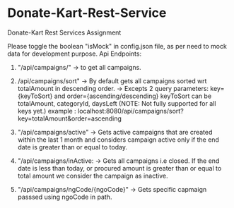 # Donate-Kart-Rest-Service

Donate-Kart Rest Services Assignment

Please toggle the boolean "isMock" in config.json file, as per need to mock data for development purpose.
Api Endpoints:

1. "/api/campaigns/"
   -> to get all campaigns.

2. /api/campaigns/sort"
   -> By default gets all campaigns sorted wrt totalAmount in descending order.
   -> Excepts 2 query parameters:
   key={keyToSort} and order={ascending/descending}
   keyToSort can be totalAmount, categoryId, daysLeft (NOTE: Not fully supported for all keys yet.)
   example : localhost:8080/api/campaigns/sort?key=totalAmount&order=ascending

3. "/api/campaigns/active"
   -> Gets active campaigns that are created within the last 1 month and considers campaign active only if the end date is greater
   than or equal to today.

4. "/api/campaigns/inActive:
   -> Gets all campaigns i.e closed. If the end date is less than today, or procured amount is greater than or equal to total amount
   we consider the campaign as inactive.

5. "/api/campaigns/ngCode/{ngoCode}"
   -> Gets specific capmaign passsed using ngoCode in path.
